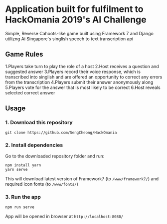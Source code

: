 # Application built for fulfilment to HackOmania 2019's AI Challenge 

Simple, Reverse Cahoots-like game built using Framework 7 and Django utilizng Ai Singapore's singlish speech to text transcription api

## Game Rules

1.Players take turn to play the role of a host
2.Host receives a question and suggested answer
3.Players record their voice response, which is transcribed into singlish and are offered an opportunity to correct any errors from the transcription
4.Players submit their answer anonymously along
5.Players vote for the answer that is most likely to be correct
6.Host reveals selected correct answer

## Usage

### 1. Download this repository
```
git clone https://github.com/SengCheong/HackOmania
```

### 2. Install dependencies

Go to the downloaded repository folder and run:
```
npm install yarn
yarn serve
```

This will download latest version of Framework7 (to `/www/framework7/`) and required icon fonts (to `/www/fonts/`)

### 3. Run the app

```
npm run serve
```

App will be opened in browser at `http://localhost:8080/`

